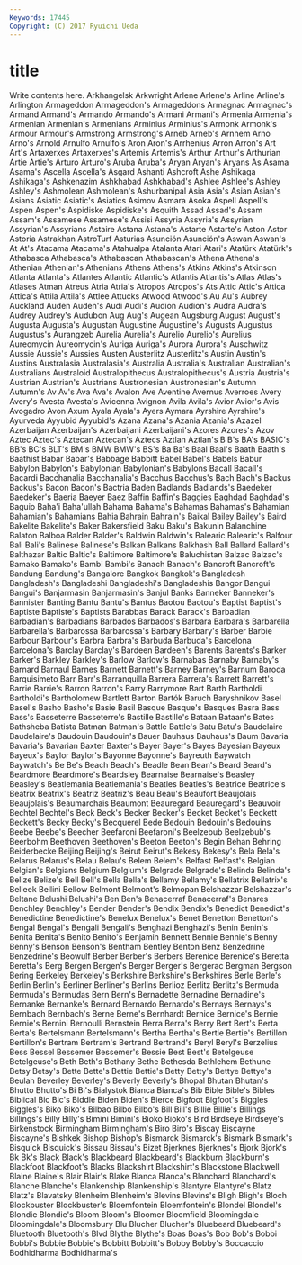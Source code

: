 ```yaml
---
Keywords: 17445 
Copyright: (C) 2017 Ryuichi Ueda
---
```


# title

Write contents here.
 Arkhangelsk Arkwright Arlene Arlene's Arline Arline's Arlington Armageddon
Armageddon's Armageddons Armagnac Armagnac's Armand Armand's Armando Armando's Armani Armani's
Armenia Armenia's Armenian Armenian's Armenians Arminius Arminius's Armonk Armonk's Armour
Armour's Armstrong Armstrong's Arneb Arneb's Arnhem Arno Arno's Arnold Arnulfo
Arnulfo's Aron Aron's Arrhenius Arron Arron's Art Art's Artaxerxes Artaxerxes's
Artemis Artemis's Arthur Arthur's Arthurian Artie Artie's Arturo Arturo's Aruba
Aruba's Aryan Aryan's Aryans As Asama Asama's Ascella Ascella's Asgard
Ashanti Ashcroft Ashe Ashikaga Ashikaga's Ashkenazim Ashkhabad Ashkhabad's Ashlee Ashlee's
Ashley Ashley's Ashmolean Ashmolean's Ashurbanipal Asia Asia's Asian Asian's Asians
Asiatic Asiatic's Asiatics Asimov Asmara Asoka Aspell Aspell's Aspen Aspen's
Aspidiske Aspidiske's Asquith Assad Assad's Assam Assam's Assamese Assamese's Assisi
Assyria Assyria's Assyrian Assyrian's Assyrians Astaire Astana Astana's Astarte Astarte's
Aston Astor Astoria Astrakhan AstroTurf Asturias Asunción Asunción's Aswan Aswan's
At At's Atacama Atacama's Atahualpa Atalanta Atari Atari's Atatürk Atatürk's
Athabasca Athabasca's Athabascan Athabascan's Athena Athena's Athenian Athenian's Athenians Athens
Athens's Atkins Atkins's Atkinson Atlanta Atlanta's Atlantes Atlantic Atlantic's Atlantis
Atlantis's Atlas Atlas's Atlases Atman Atreus Atria Atria's Atropos Atropos's
Ats Attic Attic's Attica Attica's Attila Attila's Attlee Attucks Atwood
Atwood's Au Au's Aubrey Auckland Auden Auden's Audi Audi's Audion
Audion's Audra Audra's Audrey Audrey's Audubon Aug Aug's Augean Augsburg
August August's Augusta Augusta's Augustan Augustine Augustine's Augusts Augustus Augustus's
Aurangzeb Aurelia Aurelia's Aurelio Aurelio's Aurelius Aureomycin Aureomycin's Auriga Auriga's
Aurora Aurora's Auschwitz Aussie Aussie's Aussies Austen Austerlitz Austerlitz's Austin
Austin's Austins Australasia Australasia's Australia Australia's Australian Australian's Australians Australoid
Australopithecus Australopithecus's Austria Austria's Austrian Austrian's Austrians Austronesian Austronesian's Autumn
Autumn's Av Av's Ava Ava's Avalon Ave Aventine Avernus Averroes
Avery Avery's Avesta Avesta's Avicenna Avignon Avila Avila's Avior Avior's
Avis Avogadro Avon Axum Ayala Ayala's Ayers Aymara Ayrshire Ayrshire's
Ayurveda Ayyubid Ayyubid's Azana Azana's Azania Azania's Azazel Azerbaijan Azerbaijan's
Azerbaijani Azerbaijani's Azores Azores's Azov Aztec Aztec's Aztecan Aztecan's Aztecs
Aztlan Aztlan's B B's BA's BASIC's BB's BC's BLT's BM's
BMW BMW's BS's Ba Ba's Baal Baal's Baath Baath's Baathist
Babar Babar's Babbage Babbitt Babel Babel's Babels Babur Babylon Babylon's
Babylonian Babylonian's Babylons Bacall Bacall's Bacardi Bacchanalia Bacchanalia's Bacchus Bacchus's
Bach Bach's Backus Backus's Bacon Bacon's Bactria Baden Badlands Badlands's
Baedeker Baedeker's Baeria Baeyer Baez Baffin Baffin's Baggies Baghdad Baghdad's
Baguio Baha'i Baha'ullah Bahama Bahama's Bahamas Bahamas's Bahamian Bahamian's Bahamians
Bahia Bahrain Bahrain's Baikal Bailey Bailey's Baird Bakelite Bakelite's Baker
Bakersfield Baku Baku's Bakunin Balanchine Balaton Balboa Balder Balder's Baldwin
Baldwin's Balearic Balearic's Balfour Bali Bali's Balinese Balinese's Balkan Balkans
Balkhash Ball Ballard Ballard's Balthazar Baltic Baltic's Baltimore Baltimore's Baluchistan
Balzac Balzac's Bamako Bamako's Bambi Bambi's Banach Banach's Bancroft Bancroft's
Bandung Bandung's Bangalore Bangkok Bangkok's Bangladesh Bangladesh's Bangladeshi Bangladeshi's Bangladeshis
Bangor Bangui Bangui's Banjarmasin Banjarmasin's Banjul Banks Banneker Banneker's Bannister
Banting Bantu Bantu's Bantus Baotou Baotou's Baptist Baptist's Baptiste Baptiste's
Baptists Barabbas Barack Barack's Barbadian Barbadian's Barbadians Barbados Barbados's Barbara
Barbara's Barbarella Barbarella's Barbarossa Barbarossa's Barbary Barbary's Barber Barbie Barbour
Barbour's Barbra Barbra's Barbuda Barbuda's Barcelona Barcelona's Barclay Barclay's Bardeen
Bardeen's Barents Barents's Barker Barker's Barkley Barkley's Barlow Barlow's Barnabas
Barnaby Barnaby's Barnard Barnaul Barnes Barnett Barnett's Barney Barney's Barnum
Baroda Barquisimeto Barr Barr's Barranquilla Barrera Barrera's Barrett Barrett's Barrie
Barrie's Barron Barron's Barry Barrymore Bart Barth Bartholdi Bartholdi's Bartholomew
Bartlett Barton Bartók Baruch Baryshnikov Basel Basel's Basho Basho's Basie
Basil Basque Basque's Basques Basra Bass Bass's Basseterre Basseterre's Bastille
Bastille's Bataan Bataan's Bates Bathsheba Batista Batman Batman's Battle Battle's
Batu Batu's Baudelaire Baudelaire's Baudouin Baudouin's Bauer Bauhaus Bauhaus's Baum
Bavaria Bavaria's Bavarian Baxter Baxter's Bayer Bayer's Bayes Bayesian Bayeux
Bayeux's Baylor Baylor's Bayonne Bayonne's Bayreuth Baywatch Baywatch's Be Be's
Beach Beach's Beadle Bean Bean's Beard Beard's Beardmore Beardmore's Beardsley
Bearnaise Bearnaise's Beasley Beasley's Beatlemania Beatlemania's Beatles Beatles's Beatrice Beatrice's
Beatrix Beatrix's Beatriz Beatriz's Beau Beau's Beaufort Beaujolais Beaujolais's Beaumarchais
Beaumont Beauregard Beauregard's Beauvoir Bechtel Bechtel's Beck Beck's Becker Becker's
Becket Becket's Beckett Beckett's Becky Becky's Becquerel Bede Bedouin Bedouin's
Bedouins Beebe Beebe's Beecher Beefaroni Beefaroni's Beelzebub Beelzebub's Beerbohm Beethoven
Beethoven's Beeton Beeton's Begin Behan Behring Beiderbecke Beijing Beijing's Beirut
Beirut's Bekesy Bekesy's Bela Bela's Belarus Belarus's Belau Belau's Belem
Belem's Belfast Belfast's Belgian Belgian's Belgians Belgium Belgium's Belgrade Belgrade's
Belinda Belinda's Belize Belize's Bell Bell's Bella Bella's Bellamy Bellamy's
Bellatrix Bellatrix's Belleek Bellini Bellow Belmont Belmont's Belmopan Belshazzar Belshazzar's
Beltane Belushi Belushi's Ben Ben's Benacerraf Benacerraf's Benares Benchley Benchley's
Bender Bender's Bendix Bendix's Benedict Benedict's Benedictine Benedictine's Benelux Benelux's
Benet Benetton Benetton's Bengal Bengal's Bengali Bengali's Benghazi Benghazi's Benin
Benin's Benita Benita's Benito Benito's Benjamin Bennett Bennie Bennie's Benny
Benny's Benson Benson's Bentham Bentley Benton Benz Benzedrine Benzedrine's Beowulf
Berber Berber's Berbers Berenice Berenice's Beretta Beretta's Berg Bergen Bergen's
Berger Berger's Bergerac Bergman Bergson Bering Berkeley Berkeley's Berkshire Berkshire's
Berkshires Berle Berle's Berlin Berlin's Berliner Berliner's Berlins Berlioz Berlitz
Berlitz's Bermuda Bermuda's Bermudas Bern Bern's Bernadette Bernadine Bernadine's Bernanke
Bernanke's Bernard Bernardo Bernardo's Bernays Bernays's Bernbach Bernbach's Berne Berne's
Bernhardt Bernice Bernice's Bernie Bernie's Bernini Bernoulli Bernstein Berra Berra's
Berry Bert Bert's Berta Berta's Bertelsmann Bertelsmann's Bertha Bertha's Bertie
Bertie's Bertillon Bertillon's Bertram Bertram's Bertrand Bertrand's Beryl Beryl's Berzelius
Bess Bessel Bessemer Bessemer's Bessie Best Best's Betelgeuse Betelgeuse's Beth
Beth's Bethany Bethe Bethesda Bethlehem Bethune Betsy Betsy's Bette Bette's
Bettie Bettie's Betty Betty's Bettye Bettye's Beulah Beverley Beverley's Beverly
Beverly's Bhopal Bhutan Bhutan's Bhutto Bhutto's Bi Bi's Bialystok Bianca
Bianca's Bib Bible Bible's Bibles Biblical Bic Bic's Biddle Biden
Biden's Bierce Bigfoot Bigfoot's Biggles Biggles's Biko Biko's Bilbao Bilbo
Bilbo's Bill Bill's Billie Billie's Billings Billings's Billy Billy's Bimini
Bimini's Bioko Bioko's Bird Birdseye Birdseye's Birkenstock Birmingham Birmingham's Biro
Biro's Biscay Biscayne Biscayne's Bishkek Bishop Bishop's Bismarck Bismarck's Bismark
Bismark's Bisquick Bisquick's Bissau Bissau's Bizet Bjerknes Bjerknes's Bjork Bjork's
Bk Bk's Black Black's Blackbeard Blackbeard's Blackburn Blackburn's Blackfoot Blackfoot's
Blacks Blackshirt Blackshirt's Blackstone Blackwell Blaine Blaine's Blair Blair's Blake
Blanca Blanca's Blanchard Blanchard's Blanche Blanche's Blankenship Blankenship's Blantyre Blantyre's
Blatz Blatz's Blavatsky Blenheim Blenheim's Blevins Blevins's Bligh Bligh's Bloch
Blockbuster Blockbuster's Bloemfontein Bloemfontein's Blondel Blondel's Blondie Blondie's Bloom Bloom's
Bloomer Bloomfield Bloomingdale Bloomingdale's Bloomsbury Blu Blucher Blucher's Bluebeard Bluebeard's
Bluetooth Bluetooth's Blvd Blythe Blythe's Boas Boas's Bob Bob's Bobbi
Bobbi's Bobbie Bobbie's Bobbitt Bobbitt's Bobby Bobby's Boccaccio Bodhidharma Bodhidharma's
